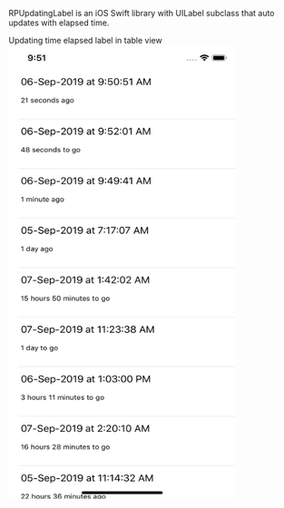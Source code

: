 RPUpdatingLabel is an iOS Swift library with UILabel subclass that auto updates with elapsed time.

Updating time elapsed label in table view
<img src="screenshot1.gif" width="400" height="800" />
